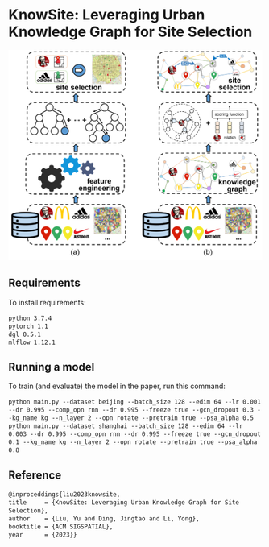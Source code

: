 # KnowSite: Leveraging Urban Knowledge Graph for Site Selection

 !["The Comparison of Data-driven Paradigm and Knowledge-driven Paradigm for Site Selection"](./fig_comparsion.png)

## Requirements

To install requirements:

```setup
python 3.7.4
pytorch 1.1
dgl 0.5.1
mlflow 1.12.1
```

## Running a model

To train (and evaluate) the model in the paper, run this command:

```
python main.py --dataset beijing --batch_size 128 --edim 64 --lr 0.001 --dr 0.995 --comp_opn rnn --dr 0.995 --freeze true --gcn_dropout 0.3 --kg_name kg --n_layer 2 --opn rotate --pretrain true --psa_alpha 0.5
python main.py --dataset shanghai --batch_size 128 --edim 64 --lr 0.003 --dr 0.995 --comp_opn rnn --dr 0.995 --freeze true --gcn_dropout 0.1 --kg_name kg --n_layer 2 --opn rotate --pretrain true --psa_alpha 0.8
```


## Reference

    @inproceddings{liu2023knowsite,
	title 	  = {KnowSite: Leveraging Urban Knowledge Graph for Site Selection},
	author	  = {Liu, Yu and Ding, Jingtao and Li, Yong},
	booktitle = {ACM SIGSPATIAL},
	year      = {2023}}

